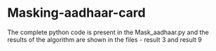 # Masking-aadhaar-card
The complete python code is present in the Mask_aadhaar.py and the results of the algorithm are shown in the files - result 3 and result 9
